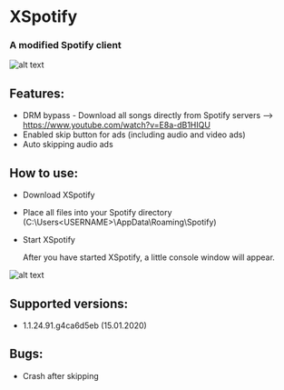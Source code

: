 # XSpotify

### A modified Spotify client
![alt text](https://i.imgur.com/iJ0z7vn.png)


## Features:

- DRM bypass - Download all songs directly from Spotify servers --> https://www.youtube.com/watch?v=E8a-dB1HIQU
- Enabled skip button for ads (including audio and video ads)
- Auto skipping audio ads

## How to use:

- Download XSpotify 
- Place all files into your Spotify directory (C:\Users\<USERNAME>\AppData\Roaming\Spotify)
- Start XSpotify

  After you have started XSpotify, a little console window will appear. 
  
  
![alt text](https://i.imgur.com/uRwqF2L.png)
  
## Supported versions:

- 1.1.24.91.g4ca6d5eb (15.01.2020)

## Bugs:

- Crash after skipping

